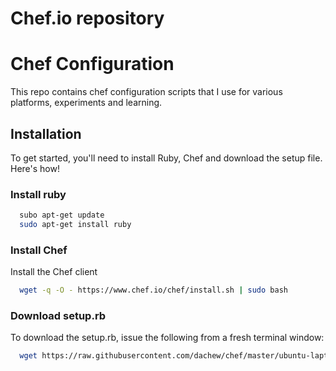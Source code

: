 Chef.io repository
==================

# Chef Configuration
This repo contains chef configuration scripts that I use for various platforms, experiments and learning.

## Installation
To get started, you'll need to install Ruby, Chef and download the setup file.  Here's how!

### Install ruby
```bash
  subo apt-get update
  sudo apt-get install ruby
```

### Install Chef
Install the Chef client
```bash
  wget -q -O - https://www.chef.io/chef/install.sh | sudo bash
```

### Download setup.rb
To download the setup.rb, issue the following from a fresh terminal window:
```bash
  wget https://raw.githubusercontent.com/dachew/chef/master/ubuntu-laptop/setup.rb -O setup.rb
```
